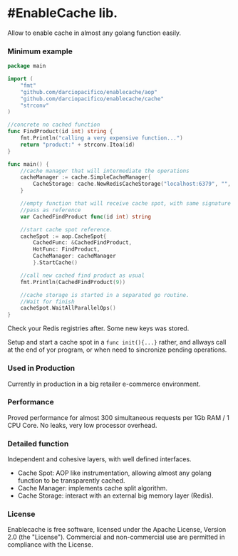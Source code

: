 #EnableCache lib.
================

Allow to enable cache in almost any golang function easily.

### Minimum example
```go
package main

import (
	"fmt"
	"github.com/darciopacifico/enablecache/aop"
	"github.com/darciopacifico/enablecache/cache"
	"strconv"
)

//concrete no cached function
func FindProduct(id int) string {
	fmt.Println("calling a very expensive function...")
	return "product:" + strconv.Itoa(id)
}

func main() {
	//cache manager that will intermediate the operations
	cacheManager := cache.SimpleCacheManager{
		CacheStorage: cache.NewRedisCacheStorage("localhost:6379", "", 8, "lab"),
	}

	//empty function that will receive cache spot, with same signature of FindProduct
	//pass as reference
	var CachedFindProduct func(id int) string

	//start cache spot reference.
	cacheSpot := aop.CacheSpot{
		CachedFunc: &CachedFindProduct, 
		HotFunc: FindProduct, 
		CacheManager: cacheManager
		}.StartCache()

	//call new cached find product as usual
	fmt.Println(CachedFindProduct(9))

	//cache storage is started in a separated go routine.
	//Wait for finish
	cacheSpot.WaitAllParallelOps()
}
```
Check your Redis registries after. Some new keys was stored.

Setup and start a cache spot in a `func init(){...}` rather, and allways call at the end of yor program, or when need to sincronize pending operations.

### Used in Production 
Currently in production in a big retailer e-commerce environment.

### Performance
Proved performance for almost 300 simultaneous requests per 1Gb RAM / 1 CPU Core. No leaks, very low processor overhead.

### Detailed function
Independent and cohesive layers, with well defined interfaces.
- Cache Spot: AOP like instrumentation, allowing almost any golang function to be transparently cached.
- Cache Manager: implements cache split algorithm.
- Cache Storage: interact with an external big memory layer (Redis).

### License
Enablecache is free software, licensed under the Apache License, Version 2.0 (the "License"). Commercial and non-commercial use are permitted in compliance with the License.
